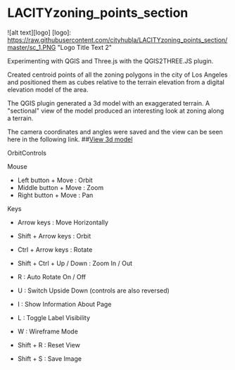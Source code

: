 # LACITYzoning_points_section
![alt text][logo]
[logo]: https://raw.githubusercontent.com/cityhubla/LACITYzoning_points_section/master/sc_1.PNG "Logo Title Text 2"

Experimenting with QGIS and Three.js with the QGIS2THREE.JS plugin.

Created centroid points of all the zoning polygons in the city of Los Angeles and positioned them as cubes relative to the terrain elevation from a digital elevation model of the area.

The QGIS plugin generated a 3d model with an exaggerated terrain. A "sectional" view of the model produced an interesting look at zoning along a terrain. 

The camera coordinates and angles were saved and the view can be seen here in the following link.
##[View 3d model](https://cityhubla.github.io/LACITYzoning_points_section/map_9.html#cx=4.756950134050444&cy=-345.5152811338667&cz=-6.188281093989052&tx=4.7569501340504035&ty=-0.04306271083112148&tz=1.850619943920363)

OrbitControls

Mouse

* Left button + Move   : Orbit
* Middle button + Move : Zoom
* Right button + Move  : Pan

Keys
* Arrow keys               : Move Horizontally
* Shift + Arrow keys       : Orbit
* Ctrl  + Arrow keys       : Rotate
* Shift + Ctrl + Up / Down : Zoom In / Out

* R         : Auto Rotate On / Off
* U         : Switch Upside Down (controls are also reversed)

* I         : Show Information About Page
* L         : Toggle Label Visibility
* W         : Wireframe Mode
* Shift + R : Reset View
* Shift + S : Save Image

